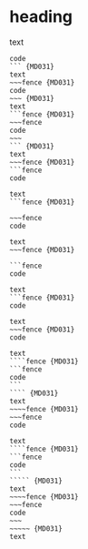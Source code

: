 # heading

text
```fence {MD031}
code
``` {MD031}
text
~~~fence {MD031}
code
~~~ {MD031}
text
```fence {MD031}
~~~fence
code
~~~
``` {MD031}
text
~~~fence {MD031}
```fence
code
```
~~~ {MD031}
text
```fence {MD031}

~~~fence
code
~~~

``` {MD031}
text
~~~fence {MD031}

```fence
code
```

~~~ {MD031}
text
```fence {MD031}
code
~~~
``` {MD031}
text
~~~fence {MD031}
code
```
~~~ {MD031}
text
````fence {MD031}
```fence
code
```
```` {MD031}
text
~~~~fence {MD031}
~~~fence
code
~~~
~~~~ {MD031}
text
````fence {MD031}
```fence
code
```
````` {MD031}
text
~~~~fence {MD031}
~~~fence
code
~~~
~~~~~ {MD031}
text
